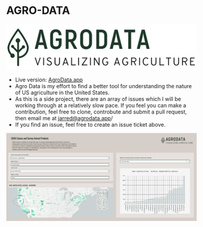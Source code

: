 # AGRO-DATA
![Logo](/assets/logo-transparent-green.png)
* Live version: [AgroData.app](http://agrodata.app)
* Agro Data is my effort to find a better tool for understanding the nature of US agriculture in the United States. 
* As this is a side project, there are an array of issues which I will be working through at a relatively slow pace. If you feel you can make a contribution, feel free to clone, controbute and submit a pull request, then email me at jarred@agrodata.app/ 
* If you find an issue, feel free to create an issue ticket above.

![User Pic](/assets/UserPic.png)
